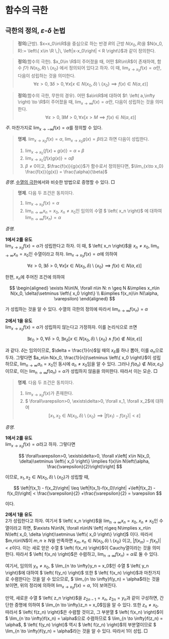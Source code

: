 <!---
title: "함수의 극한"
category: Mathematics
language: Korean
--->

# 함수의 극한

## 극한의 정의, $\varepsilon$-$\delta$ 논법

> **정의**(근방). $x=x_0\in\R$을 중심으로 하는 반경 $R$의 근방 $N(x_0, R)$을
> $N(x_0, R):= \left\{ x\in \R \,|\, \left|x-x_0\right| < R \right\}$과 같이 정의한다.

> **정의**(함수의 극한). $x_0\in \R$이 주어졌을 때,
> 어떤 $R\in\R$이 존재하여, 함수 $f$가 $N(x_0, R)\setminus \left\{ x_0 \right\}$
> 에서 정의되어 있다고 하자. 이 때, $\lim_{x\to x_0}f(x) = \alpha$란, 다음이 성립하는
> 것을 의미한다.
$$
\forall \varepsilon>0, \exists\delta > 0, \forall x\left[ x\in N(x_0, \delta)\setminus
\left\{x_0\right\} \implies f(x) \in N(\alpha, \varepsilon)
\right]
$$

> **정의**(함수의 극한, 무한의 경우). 어떤 $a\in\R$에 대하여
> $f: \left( a,\infty \right) \to \R$이 주어졌을 때,
> $\lim_{x\to\infty} f(x) =\alpha$란, 다음이 성립하는 것을 의미한다.
$$
\forall \varepsilon>0, \exists M>0, \forall x\left[ x> M \implies f(x)\in N(\alpha, \varepsilon) \right]
$$

*주*. 마찬가지로 $\lim_{x\to -\infty}f(x) = \alpha$를 정의할 수 있다.

> **명제**. $\lim_{x\to x_0} f(x) = \alpha$, $\lim_{x\to x_0} g(x) = \beta$라고 하면
> 다음이 성립한다.
>
> 1. $\lim_{x\to x_0} \left\{ f(x) + g(x) \right\} = \alpha + \beta$
> 1. $\lim_{x\to x_0} \left\{ f(x)g(x) \right\} = \alpha\beta$
> 1. $\beta \neq 0$이고, $\frac{f(x)}{g(x)}$가 함수로서 정의된다면, $\lim_{x\to x_0} \frac{f(x)}{g(x)} = \frac{\alpha}{\beta}$

*증명*. [수열의 극한](./limit-sequence.html)에서와 비슷한 방법으로 증명할 수 있다. □

> **명제**. 다음 두 조건은 동치이다.
>
> 1. $\lim_{x\to x_0} f(x) = \alpha$
> 1. $\lim_{n\to\infty} x_n = x_0$, $x_n\neq x_0$인 임의의 수열 $ \left\{ x_n \right\}$
>    에 대하여 $\lim_{n\to\infty} f(x_n) = \alpha$

*증명*.

**1에서 2를 유도**  
$\lim_{x\to x_0} f(x) = \alpha$가 성립한다고 하자.
이 때, $ \left\{ x_n \right\}$을 $x_n\neq x_0$, $\lim_{n\to\infty}x_n = x_0$인
수열이라고 하자. $\lim_{x\to x_0} f(x) = \alpha$에 의하여

$$
\forall \varepsilon > 0, \exists\delta >0, \forall x\left[ x\in N(x_0, \delta)\setminus
\left\{ x_0 \right\}\implies f(x)\in N(\alpha, \varepsilon) \right]
$$

한편, $x_n$에 주어진 조건에 의하여

$$
\begin{aligned}
\exists N\in\N, \forall n\in N: n \geq N &\implies x_n\in N(x_0, \delta)\setminus \left\{ x_0 \right\} \\
&\implies f(x_n)\in N(\alpha, \varepsilon)
\end{aligned}
$$

가 성립하는 것을 알 수 있다. 수열의 극한의 정의에 따라서 $\lim_{n\to\infty} f(x_n) =\alpha$

**2에서 1을 유도**  
$\lim_{x\to x_0}f(x)=\alpha$가 성립하지 않는다고 가정하자.
이를 논리식으로 쓰면

$$
\exists \varepsilon_0 >0, \forall \delta >0, \exists x_\delta
\left[ x\in N(x_0, \delta)\setminus \left\{ x_0 \right\} \land
f(x)\notin N(\alpha, \varepsilon)\right]
$$

과 같다. $\delta$는 임의이므로, $\delta = \frac{1}{n}$일 때의 $x_\delta$를
하나 뽑아, 이를 $a_n$으로 두자. 그렇다면
$a_n\in N(x_0, \frac{1}{n})\setminus \left\{ x_0 \right\}$이 성립하므로,
$\lim_{n\to\infty}a_n = x_0$인 동시에 $a_n\neq x_0$임을 알 수 있다.
그러나 $f(a_n) \notin N(\alpha, \varepsilon_0)$이므로, 이는
$\lim_{n\to\infty}f(a_n)=\alpha$가 성립하지 않음을 의미한다. 따라서 이는 모순. □

> **명제**. 다음 두 조건은 동치이다.
>
> 1. $\lim_{x\to x_0} f(x)$가 존재한다.
> 1. $ \forall\varepsilon>0, \exists\delta>0, \forall x_1, \forall x_2$에 대하여
> $$ \left[ x_1,x_2\in N(x_0, \delta)\setminus \left\{ x_0 \right\} \implies \left|f(x_1)-f(x_2)\right|<\varepsilon \right] $$

*증명*.

**1에서 2를 유도**  
$\lim_{x\to x_0}f(x) = \alpha$라고 하자.
그렇다면

$$
\forall\varepsilon>0, \exists\delta>0, \forall x\left[ x\in N(x_0, \delta)\setminus \left\{ x_0 \right\}
\implies f(x)\in N\left(\alpha, \frac{\varepsilon}{2}\right)\right]
$$

이므로, $x_1, x_2\in N(x_0, \delta)\setminus \left\{ x_0 \right\}$가 성립할 때,

$$
\left|f(x_1) - f(x_2)\right| \leq \left|f(x_1)-f(x_0)\right|
+\left|f(x_2) - f(x_0)\right| <
\frac{\varepsilon}{2}
+\frac{\varepsilon}{2} = \varepsilon
$$

이다.

**2에서 1을 유도**  
2가 성립한다고 하자. 여기서
$ \left\{ x_n \right\}$을 $\lim_{n\to\infty} x_n = x_0$, $x_n\neq x_0$인 수열이라고 하면,
$\exists N\in\N, \forall n\in\N \left[ n\geq N\implies x_n\in N\left( x_0, \delta \right)\setminus \left\{ x_0 \right\} \right]$
이다.
따라서 $m,n\in\N$이 $m,n\geq N$을 만족하면
$x_m, x_n\in N(x_0,\delta)\setminus \left\{ x_0 \right\}$
이고,
$|f(x_m) - f(x_n)| < \varepsilon$이다.
이는 새로 얻은 수열 $ \left\{ f(x_n) \right\}$이 Cauchy열이라는 것을 의미한다.
따라서 $ \left\{ f(x_n) \right\}$은 수렴하고, $\lim_{n\to\infty} f(x_n) =\alpha$로
둘 수 있다.

여기서, 임의의 $y_n\neq x_0$, $ \lim_{n \to \infty}y_n = x_0$인
수열 $ \left\{ y_n \right\}$에 대하여 $ \left\{ f(y_n) \right\}$ 또한
$ \left\{ f(x_n) \right\}$과 마찬가지로 수렴한다는 것을 알 수 있으므로,
$ \lim_{n \to \infty}f(y_n) = \alpha$라는 것을 보이면,
위의 정리에 의하여 $\lim_{x\to x_0}f(x) = \alpha$, 1이 보여진다.

만약, 새로운 수열 $ \left\{ z_n \right\}$을 $z_{2n-1} = x_n$, $z_{2n} = y_n$과
같이 구성하면, 간단한 증명에 의하여 $ \lim_{n \to \infty}z_n = x_0$임을 알 수 있다.
또한 $z_n \neq x_0$. 따라서 $ \left\{ f(z_n) \right\}$은 수렴할 것이고,
그 부분열 $ \left\{ f(x_n) \right\}$이 $ \lim_{n \to \infty}f(x_n) = \alpha$으로 수렴하므로
$ \lim_{n \to \infty}f(z_n) = \alpha$, $ \left\{ f(y_n) \right\}$ 역시
$ \left\{ f(z_n) \right\}$의 부분열이므로 $ \lim_{n \to \infty}f(y_n) = \alpha$라는
것을 알 수 있다. 따라서 1이 성립. □

